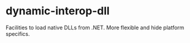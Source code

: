 dynamic-interop-dll
===================

Facilities to load native DLLs from .NET. More flexible and hide platform specifics.
